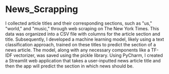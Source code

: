# News_Scrapping
I collected article titles and their corresponding sections, such as "us," "world," and "music," through web scraping on The New York Times. This data was organized into a CSV file with columns for the article section and title. Subsequently, I developed a machine learning model, likely using a text classification approach, trained on these titles to predict the section of a news article. The model, along with any necessary components like a TF-IDF vectorizer, was saved using the pickle library. Using PyCharm, I created a Streamlit web application that takes a user-inputted news article title and then the app will predict the section in which news should be.
